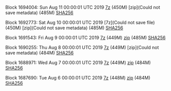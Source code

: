Block 1694004: Sun Aug 11 00:00:01 UTC 2019 [7z]() (450M) [zip](Could not save metadata) (485M) [SHA256](https://transfer.sh/p6Am9/sha256.txt)

Block 1692773: Sat Aug 10 00:00:01 UTC 2019 [7z](Could not save file) (450M) [zip](Could not save metadata) (485M) [SHA256](https://transfer.sh/rYitj/sha256.txt)

Block 1691543: Fri Aug  9 00:00:01 UTC 2019 [7z]() (449M) [zip]() (485M) [SHA256]()

Block 1690255: Thu Aug  8 00:00:01 UTC 2019 [7z]() (449M) [zip](Could not save metadata) (484M) [SHA256](https://transfer.sh/pfor1/sha256.txt)

Block 1688971: Wed Aug  7 00:00:01 UTC 2019 [7z](https://transfer.sh/13HLiF/bootstrap.dat.20190807.7z) (449M) [zip](https://transfer.sh/10WWmK/bootstrap.dat.20190807.zip) (484M) [SHA256](https://transfer.sh/sr3fV/sha256.txt)

Block 1687690: Tue Aug  6 00:00:01 UTC 2019 [7z]() (448M) [zip]() (484M) [SHA256]()
